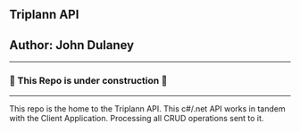 ## Triplann API
## Author: John Dulaney
---
### :construction: This Repo is under construction  :construction:
---

This repo is the home to the Triplann API. This c#/.net API works in tandem with the Client Application. Processing all CRUD operations sent to it. 